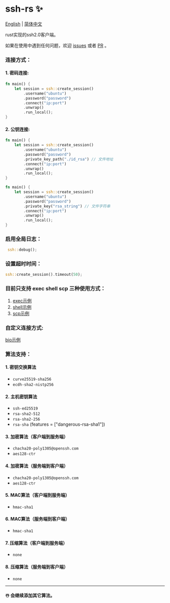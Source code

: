 # ssh-rs ✨

[English](https://github.com/1148118271/ssh-rs/blob/main/README.md)  |  [简体中文](https://github.com/1148118271/ssh-rs/blob/main/README_ZH.md)

rust实现的ssh2.0客户端。

如果在使用中遇到任何问题，欢迎 [issues](https://github.com/1148118271/ssh-rs/issues)
或者 [PR](https://github.com/1148118271/ssh-rs/pulls) 。

### 连接方式：

#### 1. 密码连接:

```rust
fn main() {
    let session = ssh::create_session()
        .username("ubuntu")
        .password("password")
        .connect("ip:port")
        .unwrap()
        .run_local();
}
```

#### 2. 公钥连接:

```rust
fn main() {
    let session = ssh::create_session()
        .username("ubuntu")
        .password("password")
        .private_key_path("./id_rsa") // 文件地址
        .connect("ip:port")
        .unwrap()
        .run_local();
}    
```

```rust
fn main() {
    let session = ssh::create_session()
        .username("ubuntu")
        .password("password")
        .private_key("rsa_string") // 文件字符串
        .connect("ip:port")
        .unwrap()
        .run_local();
}
```

### 启用全局日志：

```rust
 ssh::debug();
```

### 设置超时时间：

```rust
ssh::create_session().timeout(50);
```

### 目前只支持 exec shell scp 三种使用方式： 
1. [exec示例](examples/exec/src/main.rs) 
2. [shell示例](examples/shell/src/main.rs) 
3. [scp示例](examples/scp/src/main.rs)


### 自定义连接方式:
[bio示例](examples/bio/src/main.rs)

### 算法支持：

#### 1. 密钥交换算法

* `curve25519-sha256`
* `ecdh-sha2-nistp256`

#### 2. 主机密钥算法

* `ssh-ed25519`
* `rsa-sha2-512`
* `rsa-sha2-256`
* `rsa-sha` (features = ["dangerous-rsa-sha1"])

#### 3. 加密算法（客户端到服务端）

* `chacha20-poly1305@openssh.com`
* `aes128-ctr`

#### 4. 加密算法（服务端到客户端）

* `chacha20-poly1305@openssh.com`
* `aes128-ctr`

#### 5. MAC算法（客户端到服务端）

* `hmac-sha1`

#### 6. MAC算法（服务端到客户端）

* `hmac-sha1`

#### 7. 压缩算法（客户端到服务端）

* `none`

#### 8. 压缩算法（服务端到客户端）

* `none`

---

#### ☃️ 会继续添加其它算法。
